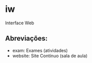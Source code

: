 # iw
Interface Web
## Abreviações:
- exam: Exames (atividades)
- website: Site Contínuo (sala de aula)
